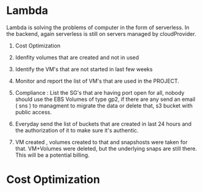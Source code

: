 # Lambda

Lambda is solving the problems of computer in the form of serverless. In the backend, again serverless is still on servers managed by cloudProvider.

1) Cost Optimization
2) Idenfity volumes that are created and not in used
3) Identify the VM's that are not started in last few weeks
4) Monitor and report the list of VM's that are used in the PROJECT.
5) Compliance : List the SG's that are having port open for all, nobody should use the EBS Volumes of type gp2, if there are any send an email ( sns ) to managment to migrate the data or delete that, s3 bucket with public access.
6) Everyday send the list of buckets that are created in last 24 hours and the authorization of it to make sure it's authentic.

7) VM created , volumes created to that and snapshosts were taken for that. VM+Volumes were deleted, but the underlying snaps are still there. This will be a potential billing.

# Cost Optimization


